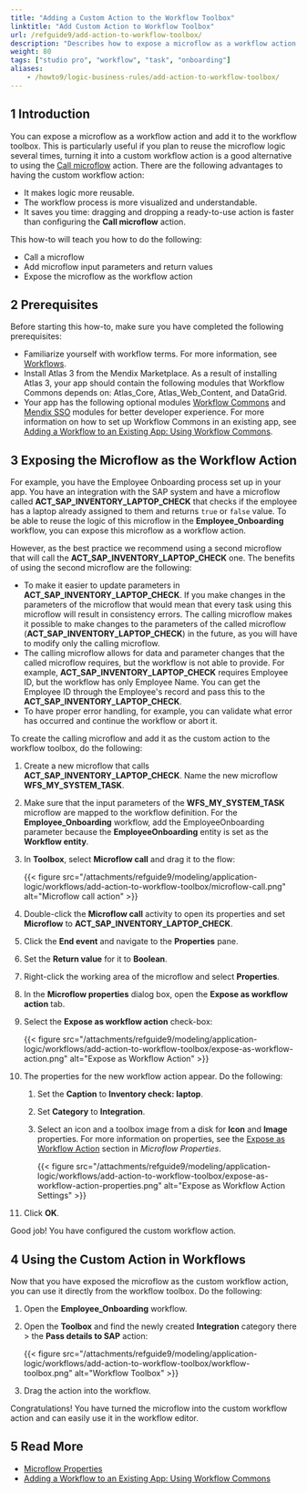 ```yaml
---
title: "Adding a Custom Action to the Workflow Toolbox"
linktitle: "Add Custom Action to Workflow Toolbox"
url: /refguide9/add-action-to-workflow-toolbox/
description: "Describes how to expose a microflow as a workflow action in Mendix Studio Pro."
weight: 80
tags: ["studio pro", "workflow", "task", "onboarding"]
aliases:
    - /howto9/logic-business-rules/add-action-to-workflow-toolbox/
---
```


## 1 Introduction 

You can expose a microflow as a workflow action and add it to the workflow toolbox. This is particularly useful if you plan to reuse the microflow logic several times, turning it into a custom workflow action is a good alternative to using the [Call microflow](/refguide9/call-microflow/) action. There are the following advantages to having the custom workflow action: 

* It makes logic more reusable.
* The workflow process is more visualized and understandable.
* It saves you time: dragging and dropping a ready-to-use action is faster than configuring the **Call microflow** action.  

This how-to will teach you how to do the following:

* Call a microflow
* Add microflow input parameters and return values
* Expose the microflow as the workflow action

## 2 Prerequisites

Before starting this how-to, make sure you have completed the following prerequisites:

* Familiarize yourself with workflow terms. For more information, see [Workflows](/refguide9/workflows/). 
* Install Atlas 3 from the Mendix Marketplace. As a result of installing Atlas 3, your app should contain the following modules that Workflow Commons depends on: Atlas_Core, Atlas_Web_Content, and DataGrid.
* Your app has the following optional modules [Workflow Commons](https://marketplace.mendix.com/link/component/117066) and [Mendix SSO](https://marketplace.mendix.com/link/component/111349) modules for better developer experience. For more information on how to set up Workflow Commons in an existing app, see [Adding a Workflow to an Existing App: Using Workflow Commons](/refguide9/workflow-setting-up-app/).

## 3 Exposing the Microflow as the Workflow Action

For example, you have the Employee Onboarding process set up in your app. You have an integration with the SAP system and have a microflow called **ACT_SAP_INVENTORY_LAPTOP_CHECK** that checks if the employee has a laptop already assigned to them and returns `true` or `false` value. To be able to reuse the logic of this microflow in the **Employee_Onboarding** workflow, you can expose this microflow as a workflow action.

However, as the best practice we recommend using a second microflow that will call the **ACT_SAP_INVENTORY_LAPTOP_CHECK** one. The benefits of using the second microflow are the following:

* To make it easier to update parameters in **ACT_SAP_INVENTORY_LAPTOP_CHECK**. If you make changes in the parameters of the microflow that would mean that every task using this microflow will result in consistency errors. The calling microflow makes it possible to make changes to the parameters of the called microflow (**ACT_SAP_INVENTORY_LAPTOP_CHECK**) in the future, as you will have to modify only the calling microflow. 
* The calling microflow allows for data and parameter changes that the called microflow requires, but the workflow is not able to provide. For example, **ACT_SAP_INVENTORY_LAPTOP_CHECK** requires Employee ID, but the workflow has only Employee Name. You can get the Employee ID through the Employee's record and pass this to the **ACT_SAP_INVENTORY_LAPTOP_CHECK**.
* To have proper error handling, for example, you can validate what error has occurred and continue the workflow or abort it.

To create the calling microflow and add it as the custom action to the workflow toolbox, do the following:

1. Create a new microflow that calls **ACT_SAP_INVENTORY_LAPTOP_CHECK**. Name the new microflow **WFS_MY_SYSTEM_TASK**.
2. Make sure that the input parameters of the **WFS_MY_SYSTEM_TASK** microflow are mapped to the workflow definition. For the **Employee_Onboarding** workflow, add the EmployeeOnboarding parameter because the **EmployeeOnboarding** entity is set as the **Workflow entity**. 
3. In **Toolbox**, select **Microflow call** and drag it to the flow:

    {{< figure src="/attachments/refguide9/modeling/application-logic/workflows/add-action-to-workflow-toolbox/microflow-call.png" alt="Microflow call action" >}}

4. Double-click the **Microflow call** activity to open its properties and set **Microflow** to **ACT_SAP_INVENTORY_LAPTOP_CHECK**.
5. Click the **End event** and navigate to the **Properties** pane.
6. Set the **Return value** for it to **Boolean**.
7. Right-click the working area of the microflow and select **Properties**.
8. In the **Microflow properties** dialog box, open the **Expose as workflow action** tab.
9. Select the **Expose as workflow action** check-box:

    {{< figure src="/attachments/refguide9/modeling/application-logic/workflows/add-action-to-workflow-toolbox/expose-as-workflow-action.png" alt="Expose as Workflow Action" >}}

10. The properties for the new workflow action appear. Do the following:

    1. Set the **Caption** to **Inventory check: laptop**.

    2. Set **Category** to **Integration**.

    3. Select an icon and a toolbox image from a disk for **Icon** and **Image** properties. For more information on properties, see the [Expose as Workflow Action](/refguide9/microflow/#expose-as-workflow-action) section in *Microflow Properties*.

        {{< figure src="/attachments/refguide9/modeling/application-logic/workflows/add-action-to-workflow-toolbox/expose-as-workflow-action-properties.png" alt="Expose as Workflow Action Settings" >}}

11. Click **OK**.

Good job! You have configured the custom workflow action.

## 4 Using the Custom Action in Workflows

Now that you have exposed the microflow as the custom workflow action, you can use it directly from the workflow toolbox. Do the following:

1. Open the **Employee_Onboarding** workflow.
2. Open the **Toolbox** and find the newly created **Integration** category there > the **Pass details to SAP** action:

    {{< figure src="/attachments/refguide9/modeling/application-logic/workflows/add-action-to-workflow-toolbox/workflow-toolbox.png" alt="Workflow Toolbox" >}}

3. Drag the action into the workflow.

Congratulations! You have turned the microflow into the custom workflow action and can easily use it in the workflow editor.

## 5 Read More

* [Microflow Properties](/refguide9/microflow/)
* [Adding a Workflow to an Existing App: Using Workflow Commons](/refguide9/workflow-setting-up-app/)

